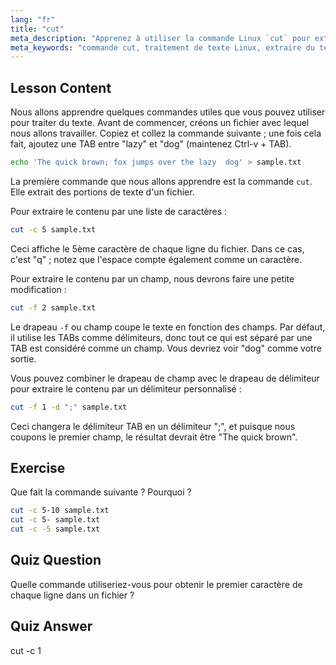 ```yaml
---
lang: "fr"
title: "cut"
meta_description: "Apprenez à utiliser la commande Linux `cut` pour extraire du texte de fichiers. Ce tutoriel convivial pour débutants couvre la découpe par caractères et par champs. Améliorez vos compétences en traitement de texte Linux !"
meta_keywords: "commande cut, traitement de texte Linux, extraire du texte, tutoriel Linux, Linux pour débutants, exemples cut, guide Linux"
---
```


## Lesson Content

Nous allons apprendre quelques commandes utiles que vous pouvez utiliser pour traiter du texte. Avant de commencer, créons un fichier avec lequel nous allons travailler. Copiez et collez la commande suivante ; une fois cela fait, ajoutez une TAB entre "lazy" et "dog" (maintenez Ctrl-v + TAB).

```bash
echo 'The quick brown; fox jumps over the lazy  dog' > sample.txt
```

La première commande que nous allons apprendre est la commande `cut`. Elle extrait des portions de texte d'un fichier.

Pour extraire le contenu par une liste de caractères :

```bash
cut -c 5 sample.txt
```

Ceci affiche le 5ème caractère de chaque ligne du fichier. Dans ce cas, c'est "q" ; notez que l'espace compte également comme un caractère.

Pour extraire le contenu par un champ, nous devrons faire une petite modification :

```bash
cut -f 2 sample.txt
```

Le drapeau `-f` ou champ coupe le texte en fonction des champs. Par défaut, il utilise les TABs comme délimiteurs, donc tout ce qui est séparé par une TAB est considéré comme un champ. Vous devriez voir "dog" comme votre sortie.

Vous pouvez combiner le drapeau de champ avec le drapeau de délimiteur pour extraire le contenu par un délimiteur personnalisé :

```bash
cut -f 1 -d ";" sample.txt
```

Ceci changera le délimiteur TAB en un délimiteur ";", et puisque nous coupons le premier champ, le résultat devrait être "The quick brown".

## Exercise

Que fait la commande suivante ? Pourquoi ?

```bash
cut -c 5-10 sample.txt
cut -c 5- sample.txt
cut -c -5 sample.txt
```

## Quiz Question

Quelle commande utiliseriez-vous pour obtenir le premier caractère de chaque ligne dans un fichier ?

## Quiz Answer

cut -c 1
